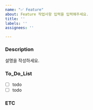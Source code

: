 ```yaml
---
name: "✅ Feature"
about: Feature 작업사항 입력을 입력해주세요.
title: ''
labels: ''
assignees: ''

---
```


### Description
설명을 작성하세요.

### To_Do_List
- [ ] todo
- [ ] todo

### ETC
